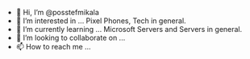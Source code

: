 - 👋 Hi, I’m @posstefmikala
- 👀 I’m interested in ... Pixel Phones, Tech in general.
- 🌱 I’m currently learning ... Microsoft Servers and Servers in general.
- 💞️ I’m looking to collaborate on ...
- 📫 How to reach me ... 

<!---
posstefmikala/posstefmikala is a ✨ special ✨ repository because its `README.md` (this file) appears on your GitHub profile.
You can click the Preview link to take a look at your changes.
--->
